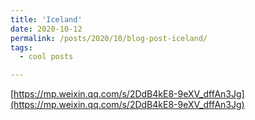 ```yaml
---
title: 'Iceland'
date: 2020-10-12
permalink: /posts/2020/10/blog-post-iceland/
tags:
  - cool posts

---
```


[https://mp.weixin.qq.com/s/2DdB4kE8-9eXV_dffAn3Jg](https://mp.weixin.qq.com/s/2DdB4kE8-9eXV_dffAn3Jg)
